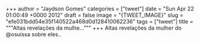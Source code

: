 
+++
author = "Jaydson Gomes"
categories = ["tweet"]
date = "Sun Apr 22 01:00:49 +0000 2012"
draft = false
image = "{TWEET_IMAGE}"
slug = "efe031bdd54e35f140522a468d0d128410062236"
tags = ["tweet"]
title = """Altas revelações da mulhe..."""
+++
Altas revelações da mulher do @osuissa sobre eles..
